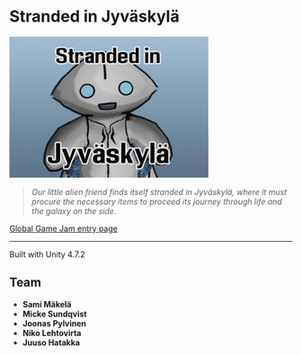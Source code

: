 # Stranded in Jyväskylä

![screenshot](https://github.com/httpsterio/Stranded-In-JKL/blob/master/cover.jpg?raw=true)

> _Our little alien friend finds itself stranded in Jyväskylä, where it must procure the necessary items to proceed its journey through life and the galaxy on the side._


[Global Game Jam entry page](https://v3.globalgamejam.org/2015/games/stranded-jyv%C3%A4skyl%C3%A4)

---

Built with Unity 4.7.2

## Team

* __Sami Mäkelä__
* __Micke Sundqvist__
* __Joonas Pylvinen__
* __Niko Lehtovirta__
* __Juuso Hatakka__

